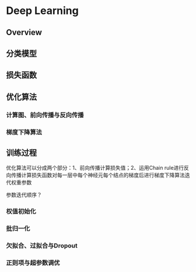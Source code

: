 # Deep Learning

## Overview

## 分类模型

## 损失函数

## 优化算法

### 计算图、前向传播与反向传播

### 梯度下降算法

## 训练过程

优化算法可以分成两个部分：1、前向传播计算损失值；2、运用Chain rule进行反向传播计算损失函数对每一层中每个神经元每个结点的梯度后进行梯度下降算法迭代权重参数

参数迭代顺序？

### 权值初始化

### 批归一化

### 欠拟合、过拟合与Dropout

### 正则项与超参数调优
